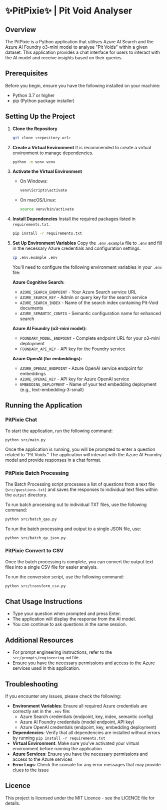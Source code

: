 # ✨PitPixie✨ | Pit Void Analyser

## Overview
The PitPixie is a Python application that utilises Azure AI Search and the Azure AI Foundry o3-mini model to analyse "Pit Voids" within a given dataset. This application provides a chat interface for users to interact with the AI model and receive insights based on their queries.

## Prerequisites
Before you begin, ensure you have the following installed on your machine:
- Python 3.7 or higher
- pip (Python package installer)

## Setting Up the Project

1. **Clone the Repository**
   ```bash
   git clone <repository-url>
   ```

2. **Create a Virtual Environment**
   It is recommended to create a virtual environment to manage dependencies.
   ```bash
   python -m venv venv
   ```

3. **Activate the Virtual Environment**
   - On Windows:
     ```bash
     venv\Scripts\activate
     ```
   - On macOS/Linux:
     ```bash
     source venv/bin/activate
     ```

4. **Install Dependencies**
   Install the required packages listed in `requirements.txt`.
   ```bash
   pip install -r requirements.txt
   ```

5. **Set Up Environment Variables**
   Copy the `.env.example` file to `.env` and fill in the necessary Azure credentials and configuration settings.
   ```bash
   cp .env.example .env
   ```
   
   You'll need to configure the following environment variables in your `.env` file:
   
   **Azure Cognitive Search:**
   - `AZURE_SEARCH_ENDPOINT` - Your Azure Search service URL
   - `AZURE_SEARCH_KEY` - Admin or query key for the search service
   - `AZURE_SEARCH_INDEX` - Name of the search index containing Pit-Void documents
   - `AZURE_SEMANTIC_CONFIG` - Semantic configuration name for enhanced search
   
   **Azure AI Foundry (o3-mini model):**
   - `FOUNDARY_MODEL_ENDPOINT` - Complete endpoint URL for your o3-mini deployment
   - `FOUNDARY_API_KEY` - API key for the Foundry service
   
   **Azure OpenAI (for embeddings):**
   - `AZURE_OPENAI_ENDPOINT` - Azure OpenAI service endpoint for embeddings
   - `AZURE_OPENAI_KEY` - API key for Azure OpenAI service
   - `EMBEDDING_DEPLOYMENT` - Name of your text embedding deployment (e.g., text-embedding-3-small)

## Running the Application

### PitPixie Chat

To start the application, run the following command:
```bash
python src/main.py
```

Once the application is running, you will be prompted to enter a question related to "Pit Voids." The application will interact with the Azure AI Foundry model and provide responses in a chat format.

### PitPixie Batch Processing

The Batch Processing script processes a list of questions from a text file (`src/questions.txt`) and saves the responses to individual text files within the `output` directory.

To run batch processing out to individual TXT files, use the following command:
```bash
python src/batch_qas.py
```

To run the batch processing and output to a single JSON file, use:
```bash
python src/batch_qa_json.py
```

### PitPixie Convert to CSV

Once the batch processing is complete, you can convert the output text files into a single CSV file for easier analysis.

To run the conversion script, use the following command:
```bash
python src/transform_csv.py
```

## Chat Usage Instructions

- Type your question when prompted and press Enter.
- The application will display the response from the AI model.
- You can continue to ask questions in the same session.

## Additional Resources

- For prompt engineering instructions, refer to the `src/prompts/engineering.md` file.
- Ensure you have the necessary permissions and access to the Azure services used in this application.

## Troubleshooting

If you encounter any issues, please check the following:
- **Environment Variables**: Ensure all required Azure credentials are correctly set in the `.env` file:
  - Azure Search credentials (endpoint, key, index, semantic config)
  - Azure AI Foundry credentials (model endpoint, API key)  
  - Azure OpenAI credentials (endpoint, key, embedding deployment)
- **Dependencies**: Verify that all dependencies are installed without errors by running `pip install -r requirements.txt`
- **Virtual Environment**: Make sure you've activated your virtual environment before running the application
- **Azure Services**: Ensure you have the necessary permissions and access to the Azure services
- **Error Logs**: Check the console for any error messages that may provide clues to the issue

## Licence

This project is licensed under the MIT Licence - see the LICENCE file for details.